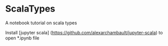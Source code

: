 # ScalaTypes
A notebook tutorial on scala types

Install [jupyter scala] (https://github.com/alexarchambault/jupyter-scala) to open *.ipynb file
